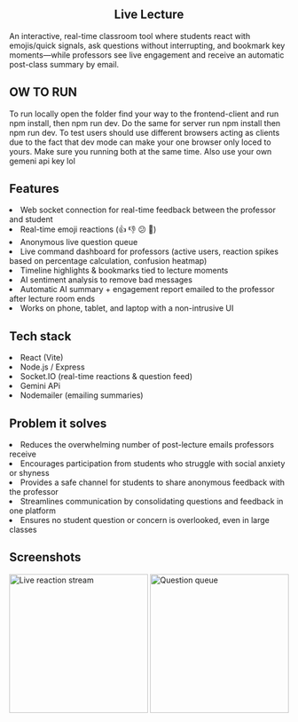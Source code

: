 <h2 align="center"> Live Lecture </h2>  
An interactive, real-time classroom tool where students react with emojis/quick signals, ask questions without interrupting, and bookmark key moments—while professors see live engagement and receive an automatic post-class summary by email.

## OW TO RUN

To run locally open the folder find your way to the frontend-client and run npm install, then npm run dev. Do the same for server run npm install then npm run dev. To test users should use different browsers acting as clients due to the fact that dev mode can make your one browser only loced to yours. Make sure you running both at the same time. Also use your own gemeni api key lol

## Features

<li> Web socket connection for real-time feedback between the professor and student </li>  
<li> Real-time emoji reactions (👍 👎 😕 🤯) </li>  
<li> Anonymous live question queue  </li>  
<li> Live command dashboard for professors (active users, reaction spikes based on percentage calculation, confusion heatmap) </li>  
<li> Timeline highlights & bookmarks tied to lecture moments </li>  
<li> AI sentiment analysis to remove bad messages</li>
<li> Automatic AI summary + engagement report emailed to the professor after lecture room ends</li>
<li> Works on phone, tablet, and laptop with a non-intrusive UI </li>

## Tech stack

<li> React (Vite) </li>  
<li> Node.js / Express </li>  
<li> Socket.IO (real-time reactions & question feed) </li>
<li>  Gemini APi</li>
<li> Nodemailer (emailing summaries) </li>

## Problem it solves

<li>Reduces the overwhelming number of post-lecture emails professors receive</li> <li>Encourages participation from students who struggle with social anxiety or shyness</li> <li>Provides a safe channel for students to share anonymous feedback with the professor</li> <li>Streamlines communication by consolidating questions and feedback in one platform</li> <li>Ensures no student question or concern is overlooked, even in large classes</li>

## Screenshots

<div>
<img width="250" alt="Live reaction stream" src="https://via.placeholder.com/250?text=Live+Reactions" />  
<img width="250" alt="Question queue" src="https://via.placeholder.com/250?text=Question+Queue" />  
</div>

